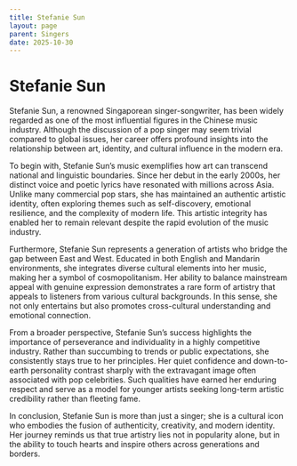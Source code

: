 ```yaml
---
title: Stefanie Sun
layout: page
parent: Singers
date: 2025-10-30
---
```


# Stefanie Sun

Stefanie Sun, a renowned Singaporean singer-songwriter, has been widely regarded as one of the most influential figures in the Chinese music industry. Although the discussion of a pop singer may seem trivial compared to global issues, her career offers profound insights into the relationship between art, identity, and cultural influence in the modern era.

To begin with, Stefanie Sun’s music exemplifies how art can transcend national and linguistic boundaries. Since her debut in the early 2000s, her distinct voice and poetic lyrics have resonated with millions across Asia. Unlike many commercial pop stars, she has maintained an authentic artistic identity, often exploring themes such as self-discovery, emotional resilience, and the complexity of modern life. This artistic integrity has enabled her to remain relevant despite the rapid evolution of the music industry.

Furthermore, Stefanie Sun represents a generation of artists who bridge the gap between East and West. Educated in both English and Mandarin environments, she integrates diverse cultural elements into her music, making her a symbol of cosmopolitanism. Her ability to balance mainstream appeal with genuine expression demonstrates a rare form of artistry that appeals to listeners from various cultural backgrounds. In this sense, she not only entertains but also promotes cross-cultural understanding and emotional connection.

From a broader perspective, Stefanie Sun’s success highlights the importance of perseverance and individuality in a highly competitive industry. Rather than succumbing to trends or public expectations, she consistently stays true to her principles. Her quiet confidence and down-to-earth personality contrast sharply with the extravagant image often associated with pop celebrities. Such qualities have earned her enduring respect and serve as a model for younger artists seeking long-term artistic credibility rather than fleeting fame.

In conclusion, Stefanie Sun is more than just a singer; she is a cultural icon who embodies the fusion of authenticity, creativity, and modern identity. Her journey reminds us that true artistry lies not in popularity alone, but in the ability to touch hearts and inspire others across generations and borders.